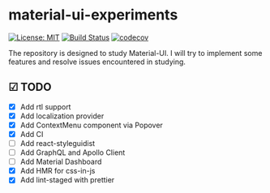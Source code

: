 # material-ui-experiments

[![License: MIT](https://img.shields.io/badge/License-MIT-brightgreen.svg)](https://github.com/alex1kirch/material-ui-experiments/blob/master/LICENSE) [![Build Status](https://circleci.com/gh/alex1kirch/material-ui-experiments/tree/master.svg?style=shield)](https://circleci.com/gh/alex1kirch/material-ui-experiments/tree/master) [![codecov](https://codecov.io/gh/alex1kirch/material-ui-experiments/branch/master/graph/badge.svg)](https://codecov.io/gh/alex1kirch/material-ui-experiments)

The repository is designed to study Material-UI. I will try to implement some features and resolve issues encountered in studying.

## ☑ TODO

-   [x] Add rtl support
-   [x] Add localization provider
-   [x] Add ContextMenu component via Popover
-   [x] Add CI
-   [ ] Add react-styleguidist
-   [ ] Add GraphQL and Apollo Client
-   [ ] Add Material Dashboard
-   [x] Add HMR for css-in-js
-   [x] Add lint-staged with prettier
